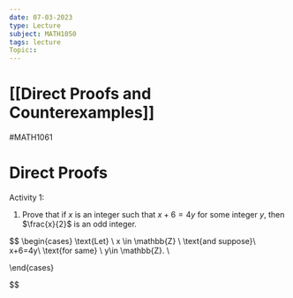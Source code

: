 ```yaml
---
date: 07-03-2023
type: Lecture
subject: MATH1050
tags: lecture
Topic:: 
---
```

# [[Direct Proofs and Counterexamples]]
#MATH1061

# Direct Proofs

Activity 1: 
1. Prove that if $x$ is an integer such that $x+6=4y$ for some integer $y$, then $\frac{x}{2}$ is an odd integer.

$$
\begin{cases}
\text{Let} \ x \in \mathbb{Z} \ \text{and suppose}\ x+6=4y\ \text{for same} \ y\in \mathbb{Z}. \\

\end{cases}


$$



